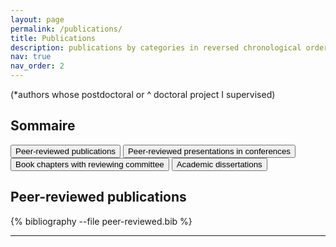 ```yaml
---
layout: page
permalink: /publications/
title: Publications
description: publications by categories in reversed chronological order. generated by jekyll-scholar.
nav: true
nav_order: 2
---
```


(\*authors whose postdoctoral or ^ doctoral project I supervised)

## Sommaire

<div id="menu-categories" class="category-menu">
  <button data-cat="peer-reviewed">Peer-reviewed publications</button>
  <button data-cat="conference">Peer-reviewed presentations in conferences</button>
  <button data-cat="book-chapters">Book chapters with reviewing committee</button>
  <button data-cat="dissertations">Academic dissertations</button>
</div>

<div class="publications" id="peer-reviewed">
  <h2>Peer-reviewed publications</h2>
  {% bibliography --file peer-reviewed.bib %}
</div>

<div class="publications" id="conference" style="display:none;">
  <h2>Peer-reviewed presentations in conferences</h2>
  {% bibliography --file conference.bib %}
</div>

<div class="publications" id="book-chapters" style="display:none;">
  <h2>Book chapters with reviewing committee</h2>
  {% bibliography --file book-chapters.bib %}
</div>

<div class="publications" id="dissertations" style="display:none;">
  <h2>Academic dissertations</h2>
  {% bibliography --file dissertations.bib %}
</div>

---

<script>
document.addEventListener('DOMContentLoaded', () => {
  const menu = document.getElementById('menu-categories');
  const sections = document.querySelectorAll('.publications');

  menu.querySelectorAll('button').forEach(button => {
    button.addEventListener('click', (e) => {
      const cat = button.getAttribute('data-cat');

      sections.forEach(section => {
        section.style.display = (section.id === cat) ? 'block' : 'none';
      });
    });
  });
});
</script>
